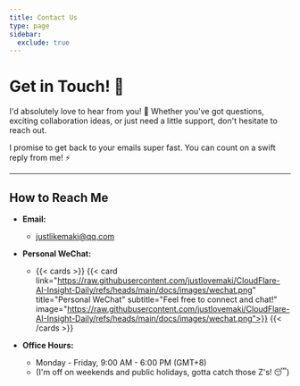 ```yaml
---
title: Contact Us
type: page
sidebar:
  exclude: true
---
```

# Get in Touch! 👋

I'd absolutely love to hear from you! 👋 Whether you've got questions, exciting collaboration ideas, or just need a little support, don't hesitate to reach out.

I promise to get back to your emails super fast. You can count on a swift reply from me! ⚡

---

## How to Reach Me

*   **Email:**
    *   [justlikemaki@qq.com](mailto:justlikemaki@qq.com)

*   **Personal WeChat:**
    *   {{< cards >}}
        {{< card link="https://raw.githubusercontent.com/justlovemaki/CloudFlare-AI-Insight-Daily/refs/heads/main/docs/images/wechat.png" title="Personal WeChat" subtitle="Feel free to connect and chat!" image="https://raw.githubusercontent.com/justlovemaki/CloudFlare-AI-Insight-Daily/refs/heads/main/docs/images/wechat.png">}}
        {{< /cards >}}

*   **Office Hours:**
    *   Monday - Friday, 9:00 AM - 6:00 PM (GMT+8)
    *   (I'm off on weekends and public holidays, gotta catch those Z's! 😴)